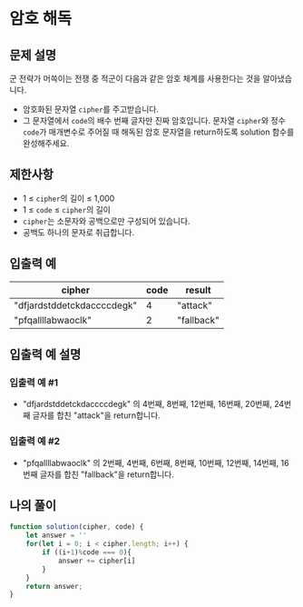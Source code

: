 # 암호 해독

## 문제 설명
군 전략가 머쓱이는 전쟁 중 적군이 다음과 같은 암호 체계를 사용한다는 것을 알아냈습니다.
- 암호화된 문자열 `cipher`를 주고받습니다.
- 그 문자열에서 `code`의 배수 번째 글자만 진짜 암호입니다.
문자열 `cipher`와 정수 `code`가 매개변수로 주어질 때 해독된 암호 문자열을 return하도록 solution 함수를 완성해주세요.

## 제한사항
- 1 ≤ `cipher`의 길이 ≤ 1,000
- 1 ≤ `code` ≤ `cipher`의 길이
- `cipher`는 소문자와 공백으로만 구성되어 있습니다.
- 공백도 하나의 문자로 취급합니다.

## 입출력 예
|cipher|code|result|
|-----|-----|-----|
|"dfjardstddetckdaccccdegk"|4|"attack"|
|"pfqallllabwaoclk"|2|"fallback"|

## 입출력 예 설명

### 입출력 예 #1
- "dfjardstddetckdaccccdegk" 의 4번째, 8번째, 12번째, 16번째, 20번째, 24번째 글자를 합친 "attack"을 return합니다.

### 입출력 예 #2
- "pfqallllabwaoclk" 의 2번째, 4번째, 6번째, 8번째, 10번째, 12번째, 14번째, 16번째 글자를 합친 "fallback"을 return합니다.

## 나의 풀이
```js
function solution(cipher, code) {
    let answer = ''
    for(let i = 0; i < cipher.length; i++) {
        if ((i+1)%code === 0){
            answer += cipher[i]
        }
    }
    return answer;
}
```
